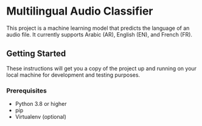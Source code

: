 # Multilingual Audio Classifier

This project is a machine learning model that predicts the language of an audio file. It currently supports Arabic (AR), English (EN), and French (FR).

## Getting Started

These instructions will get you a copy of the project up and running on your local machine for development and testing purposes.

### Prerequisites

- Python 3.8 or higher
- pip
- Virtualenv (optional)

